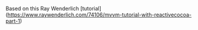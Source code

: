 Based on this Ray Wenderlich [tutorial]
(https://www.raywenderlich.com/74106/mvvm-tutorial-with-reactivecocoa-part-1)
